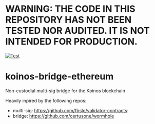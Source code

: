 # WARNING: THE CODE IN THIS REPOSITORY HAS NOT BEEN TESTED NOR AUDITED. IT IS NOT INTENDED FOR PRODUCTION.


[![Test](https://github.com/roaminroe/koinos-bridge-ethereum/actions/workflows/test.yml/badge.svg)](https://github.com/roaminroe/koinos-bridge-ethereum/actions/workflows/test.yml)
# koinos-bridge-ethereum

Non-custodial multi-sig bridge for the Koinos blockchain

Heavily inpired by the following repos:

- multi-sig: https://github.com/fbslo/validator-contracts: 
- bridge: https://github.com/certusone/wormhole
